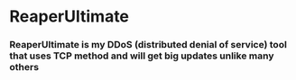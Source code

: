 # ReaperUltimate
### ReaperUltimate is my DDoS (distributed denial of service) tool that uses TCP method and will get big updates unlike many others
